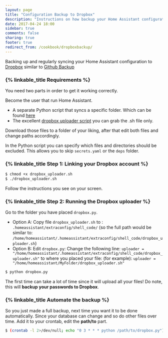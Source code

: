 ```yaml
---
layout: page
title: "Configuration Backup to Dropbox"
description: "Instructions on how backup your Home Assistant configuration to Dropbox"
date: 2017-04-24 18:00
sidebar: true
comments: false
sharing: true
footer: true
redirect_from: /cookbook/dropboxbackup/
---
```


Backing up and regularly syncing your Home Assistant configuration to [Dropbox](http://dropbox.com) similar to [Github Backup](/docs/ecosystem/backup/backup_github/)

### {% linkable_title Requirements %}

You need two parts in order to get it working correctly.

Become the user that run Home Assistant.

- A separate Python script that syncs a specific folder. Which can be found [here](https://gist.github.com/riemers/31e3350041fd3e47e489cbc811209d6f)
- The excellent [dropbox uploader script](https://github.com/andreafabrizi/Dropbox-Uploader/blob/master/dropbox_uploader.sh) you can grab the .sh file only.

Download those files to a folder of your liking, after that edit both files and change paths accordingly.

In the Python script you can specify which files and directories should be excluded. This allows you to skip `secrets.yaml` or the `deps` folder.

### {% linkable_title Step 1: Linking your Dropbox account %}

```bash
$ chmod +x dropbox_uploader.sh
$ ./dropbox_uploader.sh
```
Follow the instructions you see on your screen.

### {% linkable_title Step 2: Running the Dropbox uploader %}

Go to the folder you have placed `dropbox.py`.

- Option A:
  Copy file `dropbox_uploader.sh` to : `.homeassistant/extraconfig/shell_code/` (so the full path would be similar to: `/home/homeassistant/.homeassistant/extraconfig/shell_code/dropbox_uploader.sh`)
- Option B:
  Edit `dropbox.py`:
  Change the following line: 
  `uploader = "/home/homeassistant/.homeassistant/extraconfig/shell_code/dropbox_uploader.sh"`
  to where you placed your file: (for example):
  `uploader = "/home/homeassistant/MyFolder/dropbox_uploader.sh"`


```bash
$ python dropbox.py
```

The first time can take a lot of time since it will upload all your files!
Do note, this will **backup your passwords to Dropbox**.

### {% linkable_title Automate the backup %}

So you just made a full backup, next time you want it to be done automatically. Since your database can change and so do other files over time.
Add it to your crontab, edit the **path/to** part.

```bash
$ (crontab -l 2>/dev/null; echo "0 3 * * * python /path/to/dropbox.py") | crontab -
```
